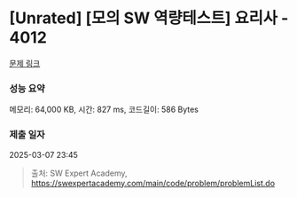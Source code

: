 # [Unrated] [모의 SW 역량테스트] 요리사 - 4012 

[문제 링크](https://swexpertacademy.com/main/code/problem/problemDetail.do?contestProbId=AWIeUtVakTMDFAVH) 

### 성능 요약

메모리: 64,000 KB, 시간: 827 ms, 코드길이: 586 Bytes

### 제출 일자

2025-03-07 23:45



> 출처: SW Expert Academy, https://swexpertacademy.com/main/code/problem/problemList.do